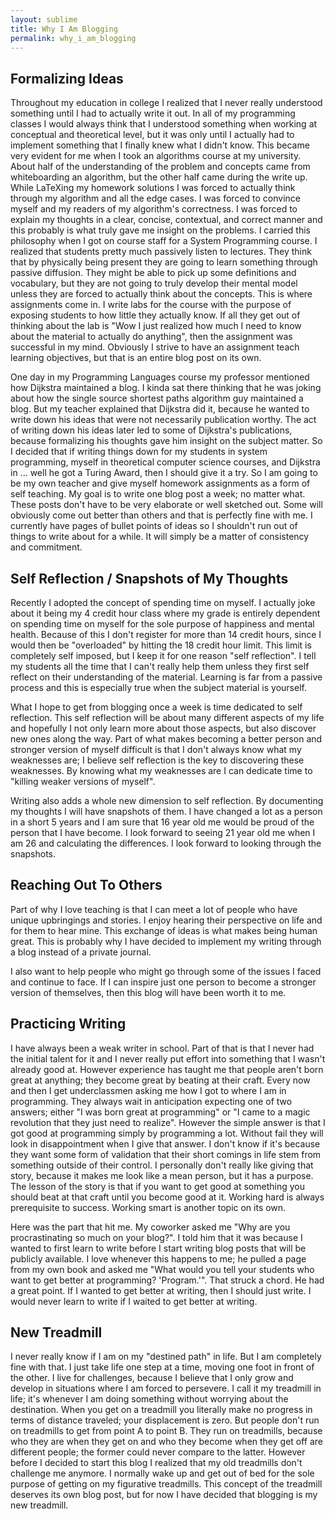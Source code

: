 ```yaml
---
layout: sublime
title: Why I Am Blogging
permalink: why_i_am_blogging
---
```


## Formalizing Ideas

Throughout my education in college I realized that I never really understood something until I had to actually write it out. In all of my programming classes I would always think that I understood something when working at conceptual and theoretical level, but it was only until I actually had to implement something that I finally knew what I didn't know. This became very evident for me when I took an algorithms course at my university. About half of the understanding of the problem and concepts came from whiteboarding an algorithm, but the other half came during the write up. While LaTeXing my homework solutions I was forced to actually think through my algorithm and all the edge cases. I was forced to convince myself and my readers of my algorithm's correctness. I was forced to explain my thoughts in a clear, concise, contextual, and correct manner and this probably is what truly gave me insight on the problems. I carried this philosophy when I got on course staff for a System Programming course. I realized that students pretty much passively listen to lectures. They think that by physically being present they are going to learn something through passive diffusion. They might be able to pick up some definitions and vocabulary, but they are not going to truly develop their mental model unless they are forced to actually think about the concepts. This is where assignments come in. I write labs for the course with the purpose of exposing students to how little they actually know. If all they get out of thinking about the lab is "Wow I just realized how much I need to know about the material to actually do anything", then the assignment was successful in my mind. Obviously I strive to have an assignment teach learning objectives, but that is an entire blog post on its own.

One day in my Programming Languages course my professor mentioned how Dijkstra maintained a blog. I kinda sat there thinking that he was joking about how the single source shortest paths algorithm guy maintained a blog. But my teacher explained that Dijkstra did it, because he wanted to write down his ideas that were not necessarily publication worthy. The act of writing down his ideas later led to some of Dijkstra's publications, because formalizing his thoughts gave him insight on the subject matter. So I decided that if writing things down for my students in system programming, myself in theoretical computer science courses, and Dijkstra in ... well he got a Turing Award, then I should give it a try. So I am going to be my own teacher and give myself homework assignments as a form of self teaching. My goal is to write one blog post a week; no matter what. These posts don't have to be very elaborate or well sketched out. Some will obviously come out better than others and that is perfectly fine with me. I currently have pages of bullet points of ideas so I shouldn't run out of things to write about for a while. It will simply be a matter of consistency and commitment.

## Self Reflection / Snapshots of My Thoughts

Recently I adopted the concept of spending time on myself. I actually joke about it being my 4 credit hour class where my grade is entirely dependent on spending time on myself for the sole purpose of happiness and mental health. Because of this I don't register for more than 14 credit hours, since I would then be "overloaded" by hitting the 18 credit hour limit. This limit is completely self imposed, but I keep it for one reason "self reflection". I tell my students all the time that I can't really help them unless they first self reflect on their understanding of the material. Learning is far from a passive process and this is especially true when the subject material is yourself.

What I hope to get from blogging once a week is time dedicated to self reflection. This self reflection will be about many different aspects of my life and hopefully I not only learn more about those aspects, but also discover new ones along the way. Part of what makes becoming a better person and stronger version of myself difficult is that I don't always know what my weaknesses are; I believe self reflection is the key to discovering these weaknesses. By knowing what my weaknesses are I can dedicate time to "killing weaker versions of myself".

Writing also adds a whole new dimension to self reflection. By documenting my thoughts I will have snapshots of them. I have changed a lot as a person in a short 5 years and I am sure that 16 year old me would be proud of the person that I have become. I look forward to seeing 21 year old me when I am 26 and calculating the differences. I look forward to looking through the snapshots.

## Reaching Out To Others

Part of why I love teaching is that I can meet a lot of people who have unique upbringings and stories. I enjoy hearing their perspective on life and for them to hear mine. This exchange of ideas is what makes being human great. This is probably why I have decided to implement my writing through a blog instead of a private journal.

I also want to help people who might go through some of the issues I faced and continue to face. If I can inspire just one person to become a stronger version of themselves, then this blog will have been worth it to me.

## Practicing Writing

I have always been a weak writer in school. Part of that is that I never had the initial talent for it and I never really put effort into something that I wasn't already good at. However experience has taught me that people aren't born great at anything; they become great by beating at their craft. Every now and then I get underclassmen asking me how I got to where I am in programming. They always wait in anticipation expecting one of two answers; either "I was born great at programming" or "I came to a magic revolution that they just need to realize". However the simple answer is that I got good at programming simply by programming a lot. Without fail they will look in disappointment when I give that answer. I don't know if it's because they want some form of validation that their short comings in life stem from something outside of their control. I personally don't really like giving that story, because it makes me look like a mean person, but it has a purpose. The lesson of the story is that if you want to get good at something you should beat at that craft until you become good at it. Working hard is always prerequisite to success. Working smart is another topic on its own.

Here was the part that hit me. My coworker asked me "Why are you procrastinating so much on your blog?". I told him that it was because I wanted to first learn to write before I start writing blog posts that will be publicly available. I love whenever this happens to me; he pulled a page from my own book and asked me "What would you tell your students who want to get better at programming? 'Program.'". That struck a chord. He had a great point. If I wanted to get better at writing, then I should just write. I would never learn to write if I waited to get better at writing.

## New Treadmill

I never really know if I am on my "destined path" in life. But I am completely fine with that. I just take life one step at a time, moving one foot in front of the other. I live for challenges, because I believe that I only grow and develop in situations where I am forced to persevere. I call it my treadmill in life; it's whenever I am doing something without worrying about the destination. When you get on a treadmill you literally make no progress in terms of distance traveled; your displacement is zero. But people don't run on treadmills to get from point A to point B. They run on treadmills, because who they are when they get on and who they become when they get off are different people; the former could never compare to the latter. However before I decided to start this blog I realized that my old treadmills don't challenge me anymore. I normally wake up and get out of bed for the sole purpose of getting on my figurative treadmills. This concept of the treadmill deserves its own blog post, but for now I have decided that blogging is my new treadmill.
